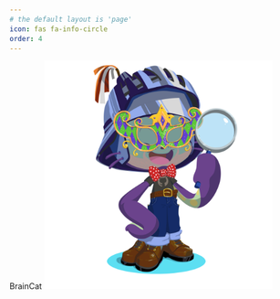 ```yaml
---
# the default layout is 'page'
icon: fas fa-info-circle
order: 4
---
```

BrainCat
<img src="_images/octocat-1665201955792.png" alt="drawing" width="400"/>
              
<!-- https://raw.githubusercontent.com/brain246/brain246.github.io/6c97d8452d28ee3a58e7803f17dfb27cd079e675/ -->